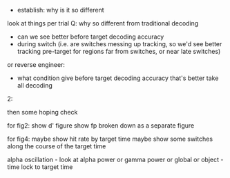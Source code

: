 
- establish: why is it so different

look at things per trial Q: why so different from traditional decoding

- can we see better before target decoding accuracy
- during switch (i.e. are switches messing up tracking, so we'd see better tracking pre-target for regions far from switches, or near late switches)

or reverse engineer:
- what condition give before target decoding accuracy that's better
take all decoding

2:

then some hoping check

for fig2:
show d' figure
show fp broken down as a separate figure

for fig4:
maybe show hit rate by target time
maybe show some switches along the course of the target time


alpha oscillation - look at alpha power or gamma power or global or object
    - time lock to target time
